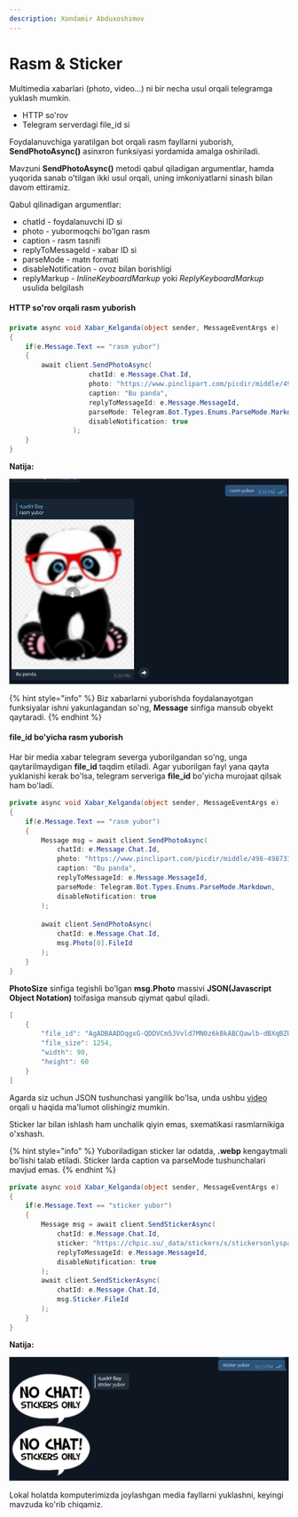 ```yaml
---
description: Xondamir Abduxoshimov
---
```


# Rasm & Sticker

Multimedia xabarlari \(photo, video...\) ni bir necha usul orqali telegramga yuklash mumkin.

* HTTP so'rov 
* Telegram serverdagi file\_id si  

Foydalanuvchiga yaratilgan bot orqali rasm fayllarni yuborish, **SendPhotoAsync\(\)** asinxron funksiyasi yordamida amalga oshiriladi. 

Mavzuni **SendPhotoAsync\(\)** metodi qabul qiladigan argumentlar, hamda yuqorida sanab o'tilgan ikki usul orqali, uning imkoniyatlarni sinash bilan davom ettiramiz.

Qabul qilinadigan argumentlar:

* chatId - foydalanuvchi ID si
* photo - yubormoqchi bo'lgan rasm
* caption - rasm tasnifi
* replyToMessageId - xabar ID si
* parseMode - matn formati
* disableNotification - ovoz bilan borishligi
* replyMarkup -  _InlineKeyboardMarkup_  yoki _ReplyKeyboardMarkup_ usulida belgilash

####  HTTP so'rov orqali rasm yuborish

```csharp
private async void Xabar_Kelganda(object sender, MessageEventArgs e)
{
    if(e.Message.Text == "rasm yubor")
    {
        await client.SendPhotoAsync(
                    chatId: e.Message.Chat.Id,
                    photo: "https://www.pinclipart.com/picdir/middle/498-4987331_panda-cartoon-png-cute-cartoon-panda-bear-clipart.png",
                    caption: "Bu panda",
                    replyToMessageId: e.Message.MessageId,
                    parseMode: Telegram.Bot.Types.Enums.ParseMode.Markdown, 
                    disableNotification: true
                );
    }
}
```

**Natija:**

![](../../../.gitbook/assets/image%20%2891%29.png)

{% hint style="info" %}
Biz xabarlarni yuborishda foydalanayotgan funksiyalar ishni yakunlagandan so'ng, **Message** sinfiga mansub obyekt qaytaradi.
{% endhint %}

#### file\_id bo'yicha rasm yuborish

Har bir media xabar telegram severga yuborilgandan so'ng, unga qaytarilmaydigan **file\_id** taqdim etiladi. Agar yuborilgan fayl yana qayta yuklanishi kerak bo'lsa, telegram serveriga **file\_id** bo'yicha murojaat qilsak ham bo'ladi.

```csharp
private async void Xabar_Kelganda(object sender, MessageEventArgs e)
{
    if(e.Message.Text == "rasm yubor")
    {
        Message msg = await client.SendPhotoAsync(
            chatId: e.Message.Chat.Id,
            photo: "https://www.pinclipart.com/picdir/middle/498-4987331_panda-cartoon-png-cute-cartoon-panda-bear-clipart.png",
            caption: "Bu panda",
            replyToMessageId: e.Message.MessageId,
            parseMode: Telegram.Bot.Types.Enums.ParseMode.Markdown, 
            disableNotification: true
        );
        
        await client.SendPhotoAsync(
            chatId: e.Message.Chat.Id,
            msg.Photo[0].FileId
        );
    }
}
```

**PhotoSize** sinfiga tegishli bo'lgan **msg.Photo** massivi **JSON\(Javascript Object Notation\)** toifasiga mansub qiymat qabul qiladi. 

```csharp
[    
    {
        "file_id": "AgADBAADDqgxG-QDDVCm5JVvld7MN0z6kBkABCQawlb-dBXqBZUEAAEC",
        "file_size": 1254,
        "width": 90,
        "height": 60
    }
]
```

Agarda siz uchun JSON tushunchasi yangilik bo'lsa, unda ushbu [video](https://youtu.be/j3acDpmZi2g?list=PLFE1Bk1-05KxJsD-ID7_Q9HXb8hSeg53N) orqali u haqida ma'lumot olishingiz mumkin.

Sticker lar bilan ishlash ham unchalik qiyin emas, sxematikasi rasmlarnikiga o'xshash.



{% hint style="info" %}
Yuboriladigan sticker lar odatda, **.webp** kengaytmali bo'lishi talab etiladi. Sticker larda caption va parseMode tushunchalari mavjud emas.
{% endhint %}

```csharp
private async void Xabar_Kelganda(object sender, MessageEventArgs e)
{
    if(e.Message.Text == "sticker yubor")
    {
        Message msg = await client.SendStickerAsync(
            chatId: e.Message.Chat.Id,
            sticker: "https://chpic.su/_data/stickers/s/stickersonlyspack/stickersonlyspack_001.webp",
            replyToMessageId: e.Message.MessageId, 
            disableNotification: true
        );
        await client.SendStickerAsync(
            chatId: e.Message.Chat.Id,
            msg.Sticker.FileId
        );
    }
}
```

**Natija:**

![](../../../.gitbook/assets/image%20%2855%29.png)

Lokal holatda komputerimizda joylashgan media fayllarni yuklashni, keyingi mavzuda ko'rib chiqamiz.

